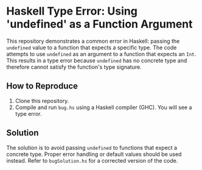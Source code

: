 # Haskell Type Error: Using 'undefined' as a Function Argument

This repository demonstrates a common error in Haskell: passing the `undefined` value to a function that expects a specific type.  The code attempts to use `undefined` as an argument to a function that expects an `Int`. This results in a type error because `undefined` has no concrete type and therefore cannot satisfy the function's type signature.

## How to Reproduce

1. Clone this repository.
2. Compile and run `bug.hs` using a Haskell compiler (GHC).  You will see a type error. 

## Solution

The solution is to avoid passing `undefined` to functions that expect a concrete type.   Proper error handling or default values should be used instead.  Refer to `bugSolution.hs` for a corrected version of the code.
